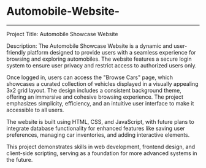 # Automobile-Website-
---
Project Title: Automobile Showcase Website

Description: The Automobile Showcase Website is a dynamic and user-friendly platform designed to provide users with a seamless experience for browsing and exploring automobiles. The website features a secure login system to ensure user privacy and restrict access to authorized users only.

Once logged in, users can access the "Browse Cars" page, which showcases a curated collection of vehicles displayed in a visually appealing 3x2 grid layout. The design includes a consistent background theme, offering an immersive and cohesive browsing experience. The project emphasizes simplicity, efficiency, and an intuitive user interface to make it accessible to all users.

The website is built using HTML, CSS, and JavaScript, with future plans to integrate database functionality for enhanced features like saving user preferences, managing car inventories, and adding interactive elements.

This project demonstrates skills in web development, frontend design, and client-side scripting, serving as a foundation for more advanced systems in the future.
